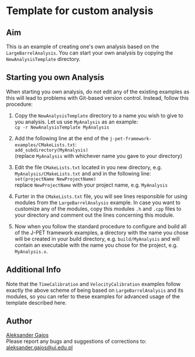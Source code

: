 # Template for custom analysis

## Aim
This is an example of creating one's own analysis based on the `LargeBarrelAnalysis`. You can start your own analysis by copying the `NewAnalysisTemplate` directory.

## Starting you own Analysis
When starting you own analysis, do not edit any of the existing examples as this will lead to problems with Git-based version control. Instead, follow this procedure:

 1. Copy the `NewAnalysisTemplate` directory to a name you wish to give to you analysis. Let us use `MyAnalysis` as an example:  
    `cp -r NewAnalysisTemplate MyAnalysis`

 2. Add the following line at the end of the `j-pet-framework-examples/CMakeLists.txt`:  
    `add_subdirectory(MyAnalysis)`  
    (replace `MyAnalysis` with whichever name you gave to your directory)

 3. Edit the file `CMakeLists.txt` located in you new directory, e.g. `MyAnalysis/CMakeLists.txt` and and in the following line:  
    `set(projectName NewProjectName)`  
    replace `NewProjectName` with your project name, e.g. `MyAnalysis`

 4. Furter in the `CMakeLists.txt` file, you will see lines responsible for using modules from the `LargeBarrelAnalysis` example. In case you want to customize any of the modules, copy this modules `.h` and `.cpp` files to your directory and comment out the lines concerning this module.

 5. Now when you follow the standard procedure to configure and build all of the J-PET framework examples, a directory with the name you chose will be created in your build directory, e.g. `build/MyAnalysis` and will contain an executable with the name you chose for the project, e.g. `MyAnalysis.x`.

## Additional Info
Note that the `TimeCalibration` and `VelocityCalibration` examples follow exactly the above scheme of being based on `LargeBarrelAnalysis` and its modules, so you can refer to these examples for advanced usage of the template described here.

## Author
[Aleksander Gajos](https://github.com/alekgajos)  
Please report any bugs and suggestions of corrections to: [aleksander.gajos@uj.edu.pl](aleksander.gajos@uj.edu.pl)
